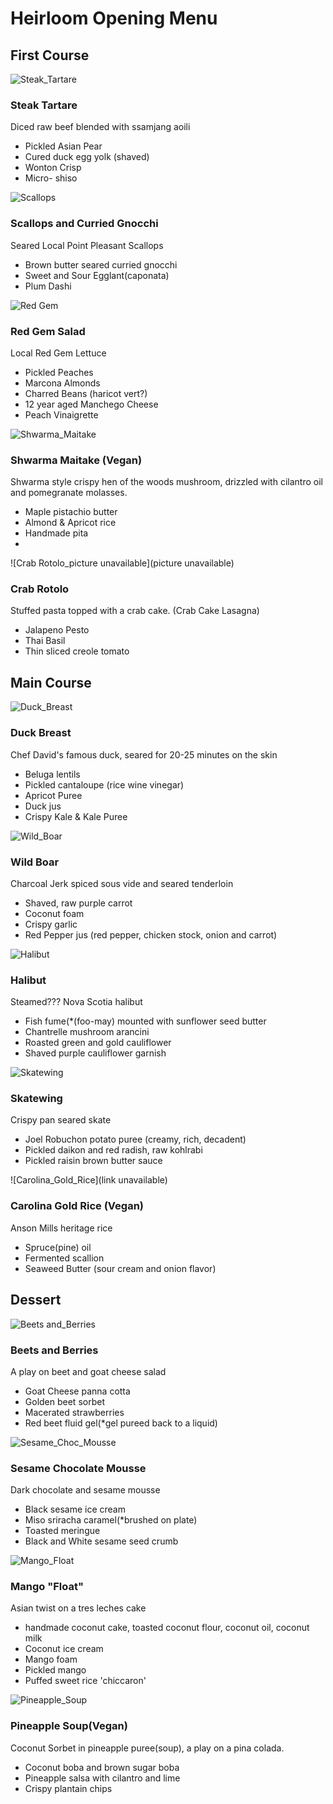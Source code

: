 # Heirloom Opening Menu

## First Course

![Steak_Tartare](https://github.com/MXV0921/Heirloom_Menu/blob/main/Images/First_Steak_Tartare.png)
### Steak Tartare
Diced raw beef blended with ssamjang aoili
* Pickled Asian Pear
* Cured duck egg yolk (shaved)
* Wonton Crisp
* Micro- shiso 


![Scallops](https://github.com/MXV0921/Heirloom_Menu/blob/main/Images/First_Scallops.png)
### Scallops and Curried Gnocchi
Seared Local Point Pleasant Scallops
* Brown butter seared curried gnocchi
* Sweet and Sour Egglant(caponata)
* Plum Dashi

![Red Gem](https://github.com/MXV0921/Heirloom_Menu/blob/main/Images/First_Red_Gem_Salad.png)
### Red Gem Salad
Local Red Gem Lettuce
* Pickled Peaches
* Marcona Almonds
* Charred Beans (haricot vert?)
* 12 year aged Manchego Cheese
* Peach Vinaigrette

![Shwarma_Maitake](https://github.com/MXV0921/Heirloom_Menu/blob/main/Images/First_Maitake_Shwarma.png)
### Shwarma Maitake (Vegan)
Shwarma style crispy hen of the woods mushroom, drizzled with cilantro oil and pomegranate molasses.
* Maple pistachio butter
* Almond & Apricot rice
* Handmade pita
* 
![Crab Rotolo_picture unavailable](picture unavailable)
### Crab Rotolo
Stuffed pasta topped with a crab cake. (Crab Cake Lasagna)
* Jalapeno Pesto
* Thai Basil
* Thin sliced creole tomato

## Main Course

![Duck_Breast](https://github.com/MXV0921/Heirloom_Menu/blob/main/Images/Main_Duck.png)
### Duck Breast
Chef David's famous duck, seared for 20-25 minutes on the skin
* Beluga lentils
* Pickled cantaloupe (rice wine vinegar)
* Apricot Puree
* Duck jus
* Crispy Kale & Kale Puree

![Wild_Boar](https://github.com/MXV0921/Heirloom_Menu/blob/main/Images/Main_Wild_Boar.png)
### Wild Boar 
Charcoal Jerk spiced sous vide and seared tenderloin
* Shaved, raw purple carrot
* Coconut foam
* Crispy garlic
* Red Pepper jus (red pepper, chicken stock, onion and carrot)

![Halibut](https://github.com/MXV0921/Heirloom_Menu/blob/main/Images/Main_Halibut.png)
### Halibut
Steamed??? Nova Scotia halibut
* Fish fume(*(foo-may) mounted with sunflower seed butter
* Chantrelle mushroom arancini
* Roasted green and gold cauliflower
* Shaved purple cauliflower garnish

![Skatewing](https://github.com/MXV0921/Heirloom_Menu/blob/main/Images/Main_Skate.png)
### Skatewing
Crispy pan seared skate
* Joel Robuchon potato puree (creamy, rich, decadent)
* Pickled daikon and red radish, raw kohlrabi
* Pickled raisin brown butter sauce

![Carolina_Gold_Rice](link unavailable)
### Carolina Gold Rice (Vegan)
Anson Mills heritage rice
* Spruce(pine) oil
* Fermented scallion
* Seaweed Butter (sour cream and onion flavor)

## Dessert

![Beets and_Berries](https://github.com/MXV0921/Heirloom_Menu/blob/main/Images/Dessert_Beets_Berries.png)
### Beets and Berries
A play on beet and goat cheese salad
* Goat Cheese panna cotta
* Golden beet sorbet
* Macerated strawberries
* Red beet fluid gel(*gel pureed back to a liquid)

![Sesame_Choc_Mousse](https://github.com/MXV0921/Heirloom_Menu/blob/main/Images/Dessert_Choc_Sesame_Mousse.png)
### Sesame Chocolate Mousse
Dark chocolate and sesame mousse 
* Black sesame ice cream
* Miso sriracha caramel(*brushed on plate)
* Toasted meringue
* Black and White sesame seed crumb

![Mango_Float](https://github.com/MXV0921/Heirloom_Menu/blob/main/Images/Dessert_Mango_Float.png)
### Mango "Float"
Asian twist on a tres leches cake
* handmade coconut cake, toasted coconut flour, coconut oil, coconut milk
* Coconut ice cream
* Mango foam
* Pickled mango
* Puffed sweet rice 'chiccaron'

![Pineapple_Soup](https://github.com/MXV0921/Heirloom_Menu/blob/main/Images/Dessert_Pineapple_Soup.png)
### Pineapple Soup(Vegan)
Coconut Sorbet in pineapple puree(soup), a play on a pina colada.
* Coconut boba and brown sugar boba
* Pineapple salsa with cilantro and lime
* Crispy plantain chips
